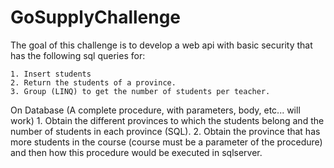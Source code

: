 # GoSupplyChallenge

The goal of this challenge is to develop a web api with basic security that has the following sql queries for:

    1. Insert students  
    2. Return the students of a province.  
    3. Group (LINQ) to get the number of students per teacher.

On Database (A complete procedure, with parameters, body, etc... will work)
    1. Obtain the different provinces to which the students belong and the number of students in each province (SQL). 
    2. Obtain the province that has more students in the course (course must be a parameter of the procedure) and then 
    how this procedure would be executed in sqlserver.